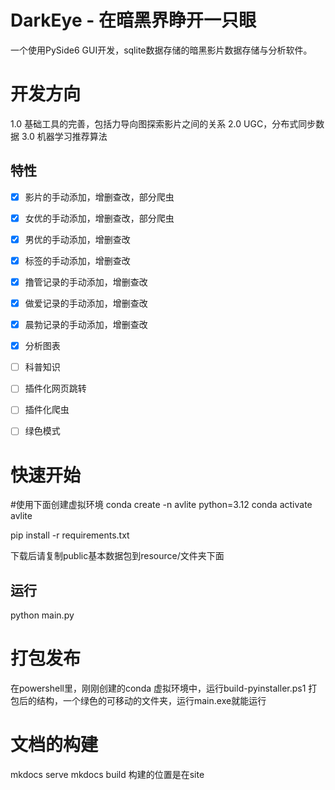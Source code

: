 
# DarkEye - 在暗黑界睁开一只眼
一个使用PySide6 GUI开发，sqlite数据存储的暗黑影片数据存储与分析软件。


# 开发方向
1.0 基础工具的完善，包括力导向图探索影片之间的关系
2.0 UGC，分布式同步数据
3.0 机器学习推荐算法

## 特性
- [x] 影片的手动添加，增删查改，部分爬虫
- [x] 女优的手动添加，增删查改，部分爬虫
- [x] 男优的手动添加，增删查改
- [x] 标签的手动添加，增删查改
- [x] 撸管记录的手动添加，增删查改
- [x] 做爱记录的手动添加，增删查改
- [x] 晨勃记录的手动添加，增删查改
- [x] 分析图表
- [ ] 科普知识
- [ ] 插件化网页跳转
- [ ] 插件化爬虫
- [ ] 绿色模式


# 快速开始
#使用下面创建虚拟环境
conda create -n avlite python=3.12
conda activate avlite

pip install -r requirements.txt

下载后请复制public基本数据包到resource/文件夹下面
## 运行
python main.py

# 打包发布
在powershell里，刚刚创建的conda 虚拟环境中，运行build-pyinstaller.ps1
打包后的结构，一个绿色的可移动的文件夹，运行main.exe就能运行


# 文档的构建
mkdocs serve
mkdocs build  构建的位置是在site